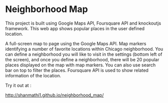 # Neighborhood Map

This project is built using Google Maps API, Foursquare API and knockoutjs framework. This web app shows popular places in the user defined location.


A full-screen map to page using the Google Maps API.
Map markers identifying a number of favorite locations within Chicago neighborhood.
You can define a neighborhood you will like to visit in the settings (bottom left of the screen), and once you define a neighborhood, there will be 20 popular places displayed on the map with map markers. 
You can also use search bar on top to filter the places.
Foursquare API is used to show related information of the location.

Try it out at :

http://shanmathi1.github.io/neighborhood_map/
